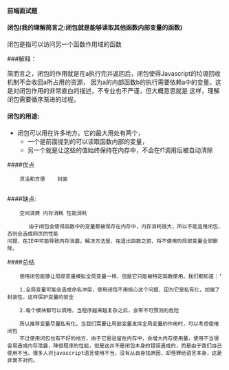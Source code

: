 #### 前端面试题

#### 闭包\(我的理解简言之:闭包就是能够读取其他函数内部变量的函数\)

闭包是指可以访问另一个函数作用域的函数

###解释：


简而言之，闭包的作用就是在a执行完并返回后，闭包使得Javascript的垃圾回收机制不会收回a所占用的资源，
因为a的内部函数b的执行需要依赖a中的变量。这是对闭包作用的非常直白的描述，不专业也不严谨，但大概意思就是
这样，理解闭包需要循序渐进的过程。



#### 闭包的用途:

+ 闭包可以用在许多地方。它的最大用处有两个，
    + 一个是前面提到的可以读取函数内部的变量，
    + 另一个就是让这些的值始终保持在内存中，不会在f1调用后被自动清除



####优点


``` 
    灵活和方便    封装
    
```


####缺点:

```
    空间浪费 内存消耗 性能消耗

       由于闭包会使得函数中的变量都被保存在内存中，内存消耗很大，所以不能滥用闭包，否则会造成网页的性能
问题，在IE中可能导致内存泄露。解决方法是，在退出函数之前，将不使用的局部变量全部删除。

```

####总结

```
    使用闭包能够让局部变量模拟全局变量一样，但是它只能被特定函数使用。我们都知道：‘

    1.全局变量可能会造成命名冲突，使用闭包不用担心这个问题，因为它是私有化，加强了封装性，这样保护变量的安全

    2.每个模块都可以调用，当程序越来越复杂之后，会带不可预测的危险

    所以推荐变量尽量私有化，当我们需要让局部变量发挥全局变量的作用时，可以考虑使用闭包
    不过使用闭包也有不好的地方，由于它是驻留在内存中，会增大内存使用量，使用不当很容易造成内存泄露，降低程序的性能，但是这并不是闭包本身的错误造成的，而是由于我们自己使用不当，很多人对javascript语言使用不当，没有从自身找原因，却怪罪给语言本身，这是非常不对的。


```